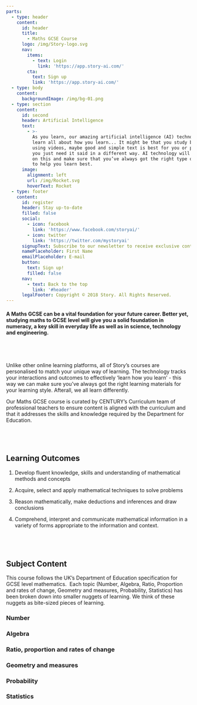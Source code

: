 ```yaml
---
parts:
  - type: header
    content:
      id: header
      title:
        - Maths GCSE Course
      logo: /img/Story-logo.svg
      nav:
        items:
          - text: Login
            link: 'https://app.story-ai.com/'
        cta:
          text: Sign up
          link: 'https://app.story-ai.com/'
  - type: body
    content:
      backgroundImage: /img/bg-01.png
  - type: section
    content:
      id: second
      header: Artificial Intelligence
      text:
        - >-
          As you learn, our amazing artificial intelligence (AI) technology will
          learn all about how you learn... It might be that you study better
          using videos, maybe good and simple text is best for you or perhaps
          you just need it said in a different way. AI technology will pick up
          on this and make sure that you’ve always got the right type of content
          to help you learn best.
      image:
        alignment: left
        url: /img/Rocket.svg
        hoverText: Rocket
  - type: footer
    content:
      id: register
      header: Stay up-to-date
      filled: false
      social:
        - icon: facebook
          link: 'https://www.facebook.com/storyai/'
        - icon: twitter
          link: 'https://twitter.com/mystoryai'
      signupText: Subscribe to our newsletter to receive exclusive content.
      namePlaceholder: First Name
      emailPlaceholder: E-mail
      button:
        text: Sign up!
        filled: false
      nav:
        - text: Back to the top
          link: '#header'
      legalFooter: Copyright © 2018 Story. All Rights Reserved.
---
```


#### A Maths GCSE can be a vital foundation for your future career. Better yet, studying maths to GCSE level will give you a solid foundation in numeracy, a key skill in everyday life as well as in science, technology and engineering.

## &nbsp;

Unlike other online learning platforms, all of Story’s courses are personalised to match your unique way of learning. The technology tracks your interactions and outcomes to effectively ‘learn how you learn’ - this way we can make sure you’ve always got the right learning materials for your learning style. Afterall, we all learn differently.

Our Maths GCSE course is curated by CENTURY’s Curriculum team of professional teachers to ensure content is aligned with the curriculum and that it addresses the skills and knowledge required by the Department for Education.

## &nbsp;

## Learning Outcomes

1. Develop fluent knowledge, skills and understanding of mathematical methods and concepts

2. Acquire, select and apply mathematical techniques to solve problems

3. Reason mathematically, make deductions and inferences and draw conclusions

4. Comprehend, interpret and communicate mathematical information in a variety of forms appropriate to the information and context.

## &nbsp;

## Subject Content

This course follows the UK’s Department of Education specification for GCSE level mathematics. &nbsp;Each topic (Number, Algebra, Ratio, Proportion and rates of change, Geometry and measures, Probability, Statistics) has been broken down into smaller nuggets of learning. We think of these nuggets as bite-sized pieces of learning.

### Number

### Algebra

### Ratio, proportion and rates of change

### Geometry and measures

### Probability

### Statistics